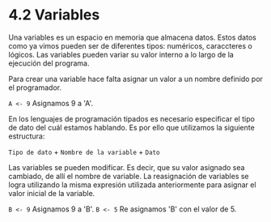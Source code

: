 # 4.2 Variables

Una variables es un espacio en memoria que almacena datos. Estos datos como ya vimos pueden ser de diferentes tipos: numéricos, caraccteres o lógicos. Las variables pueden variar su valor interno a lo largo de la ejecución del programa.

Para crear una variable hace falta asignar un valor a un nombre definido por el programador.

`A <- 9` Asignamos 9 a 'A'.

En los lenguajes de programación tipados es necesario especificar el tipo de dato del cuál estamos hablando. Es por ello que utilizamos la siguiente estructura:

`Tipo de dato` + `Nombre de la variable` + `Dato`

Las variables se pueden modificar. Es decir, que su valor asignado sea cambiado, de allí el nombre de variable. La reasignación de variables se logra utilizando la misma expresión utilizada anteriormente para asignar el valor inicial de la variable.

`B <- 9` Asignamos 9 a 'B'.
`B <- 5` Re asignamos 'B' con el valor de 5.